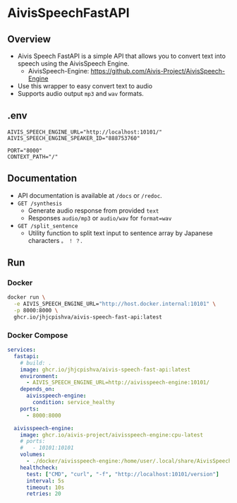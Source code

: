 # AivisSpeechFastAPI

## Overview

- Aivis Speech FastAPI is a simple API that allows you to convert text into speech using the AivisSpeech Engine.
  - AivisSpeech-Engine: https://github.com/Aivis-Project/AivisSpeech-Engine
- Use this wrapper to easy convert text to audio
- Supports audio output `mp3` and `wav` formats.

## .env

```.env
AIVIS_SPEECH_ENGINE_URL="http://localhost:10101/"
AIVIS_SPEECH_ENGINE_SPEAKER_ID="888753760"

PORT="8000"
CONTEXT_PATH="/"
```

## Documentation

- API documentation is available at `/docs` or `/redoc`.
- `GET /synthesis`
  - Generate audio response from provided `text`
  - Responses `audio/mp3` or `audio/wav` for `format=wav`
- `GET /split_sentence`
  - Utility function to split text input to sentence array by Japanese characters `。` `！` `？`.

## Run

### Docker

```sh
docker run \
  -e AIVIS_SPEECH_ENGINE_URL="http://host.docker.internal:10101" \
  -p 8000:8000 \
  ghcr.io/jhjcpishva/aivis-speech-fast-api:latest
```

### Docker Compose

```yaml
services:
  fastapi:
    # build: .
    image: ghcr.io/jhjcpishva/aivis-speech-fast-api:latest
    environment:
      - AIVIS_SPEECH_ENGINE_URL=http://aivisspeech-engine:10101/
    depends_on:
      aivisspeech-engine:
        condition: service_healthy
    ports:
      - 8000:8000

  aivisspeech-engine:
    image: ghcr.io/aivis-project/aivisspeech-engine:cpu-latest
    # ports:
    #   - 10101:10101
    volumes:
      - ./docker/aivisspeech-engine:/home/user/.local/share/AivisSpeech-Engine-Dev
    healthcheck:
      test: ["CMD", "curl", "-f", "http://localhost:10101/version"]
      interval: 5s
      timeout: 10s
      retries: 20

```
